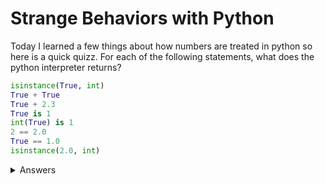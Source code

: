 # Strange Behaviors with Python

Today I learned a few things about how numbers are treated in python so here is a quick quizz.
For each of the following statements, what does the python interpreter returns?

```python
isinstance(True, int)
True + True
True + 2.3
True is 1
int(True) is 1
2 == 2.0
True == 1.0
isinstance(2.0, int)
```

<details>
  <summary>Answers</summary>
  <pre>
    isinstance(True, int) # True
    True + True # 2
    True + 2.3 # 3.3
    True is 1 # False
    int(True) is 1 # True
    2 == 2.0 # True
    True == 1.0 # True
    isinstance(2.0, int) # False
  </pre>
</details>
